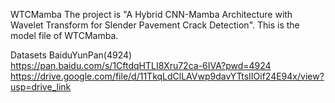 WTCMamba
The project is "A Hybrid CNN-Mamba Architecture with Wavelet Transform for Slender Pavement Crack Detection". 
This is the model file of WTCMamba. 

Datasets
BaiduYunPan(4924)
https://pan.baidu.com/s/1CftdqHTLI8Xru72ca-6IVA?pwd=4924
https://drive.google.com/file/d/11TkqLdClLAVwp9davYTtsIIOif24E94x/view?usp=drive_link
